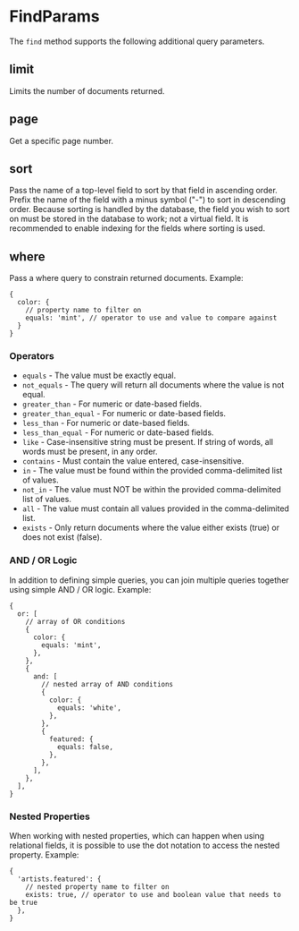 # FindParams
The `find` method supports the following additional query parameters.

## limit
Limits the number of documents returned.

## page
Get a specific page number. 

## sort
Pass the name of a top-level field to sort by that field in ascending order. Prefix the name of the field with a minus symbol ("-") to sort in descending order. Because sorting is handled by the database, the field you wish to sort on must be stored in the database to work; not a virtual field. It is recommended to enable indexing for the fields where sorting is used.

## where
Pass a where query to constrain returned documents. Example:
```
{
  color: {
    // property name to filter on
    equals: 'mint', // operator to use and value to compare against
  }
}
```

### Operators
- `equals` - The value must be exactly equal.
- `not_equals` - The query will return all documents where the value is not equal.
- `greater_than` -	For numeric or date-based fields.
- `greater_than_equal` - For numeric or date-based fields.
- `less_than` - For numeric or date-based fields.
- `less_than_equal`	- For numeric or date-based fields.
- `like` -	Case-insensitive string must be present. If string of words, all words must be present, in any order.
- `contains` - Must contain the value entered, case-insensitive.
- `in`	- The value must be found within the provided comma-delimited list of values.
- `not_in`	- The value must NOT be within the provided comma-delimited list of values.
- `all`	- The value must contain all values provided in the comma-delimited list.
- `exists`	- Only return documents where the value either exists (true) or does not exist (false).

### AND / OR Logic
In addition to defining simple queries, you can join multiple queries together using simple AND / OR logic. Example:
```
{
  or: [
    // array of OR conditions
    {
      color: {
        equals: 'mint',
      },
    },
    {
      and: [
        // nested array of AND conditions
        {
          color: {
            equals: 'white',
          },
        },
        {
          featured: {
            equals: false,
          },
        },
      ],
    },
  ],
}
```

### Nested Properties
When working with nested properties, which can happen when using relational fields, it is possible to use the dot notation to access the nested property. Example: 
```
{
  'artists.featured': {
    // nested property name to filter on
    exists: true, // operator to use and boolean value that needs to be true
  },
}
```
